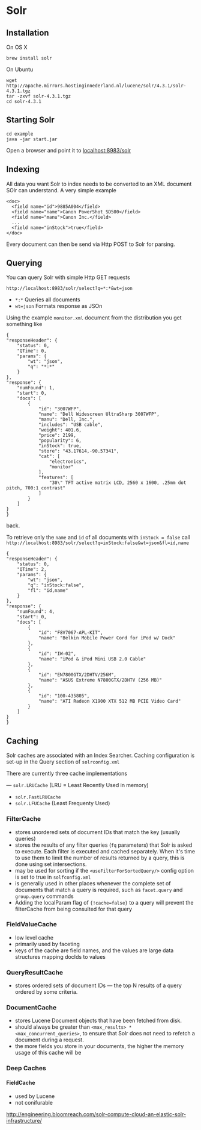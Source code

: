 # Solr #

## Installation ##

On OS X

	brew install solr

On Ubuntu

	wget http://apache.mirrors.hostinginnederland.nl/lucene/solr/4.3.1/solr-4.3.1.tgz
	tar -zxvf solr-4.3.1.tgz
	cd solr-4.3.1

## Starting Solr ##

	cd example
	java -jar start.jar

Open a browser and point it to [localhost:8983/solr](http://localhost:8983/solr/#/)

## Indexing ##

All data you want Solr to index needs to be converted to an XML document SOlr can understand. A very simple example

	<doc>
	  <field name="id">9885A004</field>
	  <field name="name">Canon PowerShot SD500</field>
	  <field name="manu">Canon Inc.</field>
	  ...
	  <field name="inStock">true</field>
	</doc>

Every document can then be send via Http POST to Solr for parsing.

## Querying ##

You can query Solr with simple Http GET requests

	http://localhost:8983/solr/select?q=*:*&wt=json

- `*:*` Queries all documents
- `wt=json` Formats response as JSOn

Using the example `monitor.xml` document from the distribution you get something like

	{
    "responseHeader": {
        "status": 0,
        "QTime": 0,
        "params": {
            "wt": "json",
            "q": "*:*"
        }
    },
    "response": {
        "numFound": 1,
        "start": 0,
        "docs": [
            {
                "id": "3007WFP",
                "name": "Dell Widescreen UltraSharp 3007WFP",
                "manu": "Dell, Inc.",
                "includes": "USB cable",
                "weight": 401.6,
                "price": 2199,
                "popularity": 6,
                "inStock": true,
                "store": "43.17614,-90.57341",
                "cat": [
                    "electronics",
                    "monitor"
                ],
                "features": [
                    "30\" TFT active matrix LCD, 2560 x 1600, .25mm dot pitch, 700:1 contrast"
                ]
            }
        ]
    }
	}

back.

To retrieve only the `name` and `id` of all documents with `inStock = false` call `http://localhost:8983/solr/select?q=inStock:false&wt=json&fl=id,name`

	{
    "responseHeader": {
        "status": 0,
        "QTime": 2,
        "params": {
            "wt": "json",
            "q": "inStock:false",
            "fl": "id,name"
        }
    },
    "response": {
        "numFound": 4,
        "start": 0,
        "docs": [
            {
                "id": "F8V7067-APL-KIT",
                "name": "Belkin Mobile Power Cord for iPod w/ Dock"
            },
            {
                "id": "IW-02",
                "name": "iPod & iPod Mini USB 2.0 Cable"
            },
            {
                "id": "EN7800GTX/2DHTV/256M",
                "name": "ASUS Extreme N7800GTX/2DHTV (256 MB)"
            },
            {
                "id": "100-435805",
                "name": "ATI Radeon X1900 XTX 512 MB PCIE Video Card"
            }
        ]
    }
	}

## Caching ##

Solr caches are associated with an Index Searcher. Caching configuration is set-up in the Query section of `solrconfig.xml`

There are currently three cache implementations

— `solr.LRUCache` (LRU = Least Recently Used in memory)
- `solr.FastLRUCache`
- `solr.LFUCache` (Least Frequenty Used)


### FilterCache ###

- stores unordered sets of document IDs that match the key (usually queries)
- stores the results of any filter queries (`fq` parameters) that Solr is  asked to execute. Each filter is executed and cached separately. When it's time to use them to limit the number of results returned by a query, this is done using set intersections.
- may be used for sorting if the `<useFilterForSortedQuery/>` config option is set to true in `solfconfig.xml`
- is generally used in other places whenever the complete set of documents that match a query is required, such as `facet.query` and `group.query` commands
- Adding the localParam flag of `{!cache=false}` to a query will prevent the filterCache from being consulted for that query

### FieldValueCache ###

- low level cache
- primarily used by faceting
- keys of the cache are field names, and the values are large data structures mapping docIds to values

### QueryResultCache ###

- stores ordered sets of document IDs — the top N results of a query ordered by some criteria.

### DocumentCache ###

- stores Lucene Document objects that have been fetched from disk.
- should always be greater than `<max_results> * <max_concurrent_queries>`, to ensure that Solr does not need to refetch a document during a request.
- the more fields you store in your documents, the higher the memory usage of this cache will be

### Deep Caches ###

#### FieldCache ####

- used by Lucene
- not conifurable


http://engineering.bloomreach.com/solr-compute-cloud-an-elastic-solr-infrastructure/
